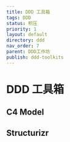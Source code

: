 ```yaml
---
title: DDD 工具箱
tags: DDD
status: 积压
priority: 1
layout: default
directory: ddd
nav_order: 7
parent: DDD工作坊
publish: ddd-toolkits
---
```


# DDD 工具箱

## C4 Model

## Structurizr